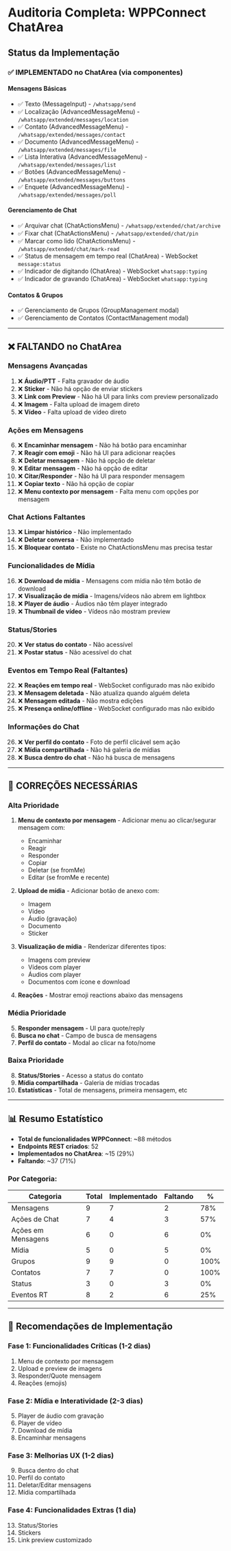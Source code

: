 # Auditoria Completa: WPPConnect ChatArea

## Status da Implementação

### ✅ IMPLEMENTADO no ChatArea (via componentes)

#### Mensagens Básicas
- ✅ Texto (MessageInput) - `/whatsapp/send`
- ✅ Localização (AdvancedMessageMenu) - `/whatsapp/extended/messages/location`
- ✅ Contato (AdvancedMessageMenu) - `/whatsapp/extended/messages/contact`
- ✅ Documento (AdvancedMessageMenu) - `/whatsapp/extended/messages/file`
- ✅ Lista Interativa (AdvancedMessageMenu) - `/whatsapp/extended/messages/list`
- ✅ Botões (AdvancedMessageMenu) - `/whatsapp/extended/messages/buttons`
- ✅ Enquete (AdvancedMessageMenu) - `/whatsapp/extended/messages/poll`

#### Gerenciamento de Chat
- ✅ Arquivar chat (ChatActionsMenu) - `/whatsapp/extended/chat/archive`
- ✅ Fixar chat (ChatActionsMenu) - `/whatsapp/extended/chat/pin`
- ✅ Marcar como lido (ChatActionsMenu) - `/whatsapp/extended/chat/mark-read`
- ✅ Status de mensagem em tempo real (ChatArea) - WebSocket `message:status`
- ✅ Indicador de digitando (ChatArea) - WebSocket `whatsapp:typing`
- ✅ Indicador de gravando (ChatArea) - WebSocket `whatsapp:typing`

#### Contatos & Grupos
- ✅ Gerenciamento de Grupos (GroupManagement modal)
- ✅ Gerenciamento de Contatos (ContactManagement modal)

---

## ❌ FALTANDO no ChatArea

### Mensagens Avançadas
1. ❌ **Áudio/PTT** - Falta gravador de áudio
2. ❌ **Sticker** - Não há opção de enviar stickers
3. ❌ **Link com Preview** - Não há UI para links com preview personalizado
4. ❌ **Imagem** - Falta upload de imagem direto
5. ❌ **Vídeo** - Falta upload de vídeo direto

### Ações em Mensagens
6. ❌ **Encaminhar mensagem** - Não há botão para encaminhar
7. ❌ **Reagir com emoji** - Não há UI para adicionar reações
8. ❌ **Deletar mensagem** - Não há opção de deletar
9. ❌ **Editar mensagem** - Não há opção de editar
10. ❌ **Citar/Responder** - Não há UI para responder mensagem
11. ❌ **Copiar texto** - Não há opção de copiar
12. ❌ **Menu contexto por mensagem** - Falta menu com opções por mensagem

### Chat Actions Faltantes
13. ❌ **Limpar histórico** - Não implementado
14. ❌ **Deletar conversa** - Não implementado
15. ❌ **Bloquear contato** - Existe no ChatActionsMenu mas precisa testar

### Funcionalidades de Mídia
16. ❌ **Download de mídia** - Mensagens com mídia não têm botão de download
17. ❌ **Visualização de mídia** - Imagens/vídeos não abrem em lightbox
18. ❌ **Player de áudio** - Áudios não têm player integrado
19. ❌ **Thumbnail de vídeo** - Vídeos não mostram preview

### Status/Stories
20. ❌ **Ver status do contato** - Não acessível
21. ❌ **Postar status** - Não acessível do chat

### Eventos em Tempo Real (Faltantes)
22. ❌ **Reações em tempo real** - WebSocket configurado mas não exibido
23. ❌ **Mensagem deletada** - Não atualiza quando alguém deleta
24. ❌ **Mensagem editada** - Não mostra edições
25. ❌ **Presença online/offline** - WebSocket configurado mas não exibido

### Informações do Chat
26. ❌ **Ver perfil do contato** - Foto de perfil clicável sem ação
27. ❌ **Mídia compartilhada** - Não há galeria de mídias
28. ❌ **Busca dentro do chat** - Não há busca de mensagens

---

## 🔧 CORREÇÕES NECESSÁRIAS

### Alta Prioridade
1. **Menu de contexto por mensagem** - Adicionar menu ao clicar/segurar mensagem com:
   - Encaminhar
   - Reagir
   - Responder
   - Copiar
   - Deletar (se fromMe)
   - Editar (se fromMe e recente)

2. **Upload de mídia** - Adicionar botão de anexo com:
   - Imagem
   - Vídeo
   - Áudio (gravação)
   - Documento
   - Sticker

3. **Visualização de mídia** - Renderizar diferentes tipos:
   - Imagens com preview
   - Vídeos com player
   - Áudios com player
   - Documentos com ícone e download

4. **Reações** - Mostrar emoji reactions abaixo das mensagens

### Média Prioridade
5. **Responder mensagem** - UI para quote/reply
6. **Busca no chat** - Campo de busca de mensagens
7. **Perfil do contato** - Modal ao clicar na foto/nome

### Baixa Prioridade
8. **Status/Stories** - Acesso a status do contato
9. **Mídia compartilhada** - Galeria de mídias trocadas
10. **Estatísticas** - Total de mensagens, primeira mensagem, etc

---

## 📊 Resumo Estatístico

- **Total de funcionalidades WPPConnect**: ~88 métodos
- **Endpoints REST criados**: 52
- **Implementados no ChatArea**: ~15 (29%)
- **Faltando**: ~37 (71%)

### Por Categoria:
| Categoria | Total | Implementado | Faltando | % |
|-----------|-------|--------------|----------|---|
| Mensagens | 9 | 7 | 2 | 78% |
| Ações de Chat | 7 | 4 | 3 | 57% |
| Ações em Mensagens | 6 | 0 | 6 | 0% |
| Mídia | 5 | 0 | 5 | 0% |
| Grupos | 9 | 9 | 0 | 100% |
| Contatos | 7 | 7 | 0 | 100% |
| Status | 3 | 0 | 3 | 0% |
| Eventos RT | 8 | 2 | 6 | 25% |

---

## 🎯 Recomendações de Implementação

### Fase 1: Funcionalidades Críticas (1-2 dias)
1. Menu de contexto por mensagem
2. Upload e preview de imagens
3. Responder/Quote mensagem
4. Reações (emojis)

### Fase 2: Mídia e Interatividade (2-3 dias)
5. Player de áudio com gravação
6. Player de vídeo
7. Download de mídia
8. Encaminhar mensagens

### Fase 3: Melhorias UX (1-2 dias)
9. Busca dentro do chat
10. Perfil do contato
11. Deletar/Editar mensagens
12. Mídia compartilhada

### Fase 4: Funcionalidades Extras (1 dia)
13. Status/Stories
14. Stickers
15. Link preview customizado
